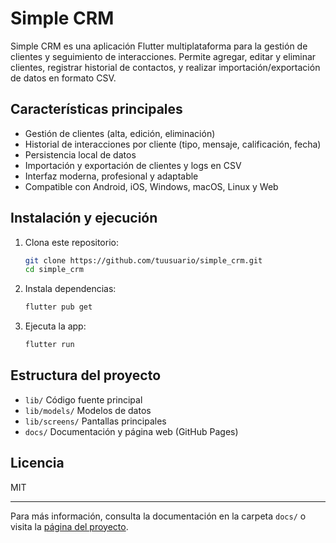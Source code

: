 # Simple CRM

Simple CRM es una aplicación Flutter multiplataforma para la gestión de clientes y seguimiento de interacciones. Permite agregar, editar y eliminar clientes, registrar historial de contactos, y realizar importación/exportación de datos en formato CSV.

## Características principales
- Gestión de clientes (alta, edición, eliminación)
- Historial de interacciones por cliente (tipo, mensaje, calificación, fecha)
- Persistencia local de datos
- Importación y exportación de clientes y logs en CSV
- Interfaz moderna, profesional y adaptable
- Compatible con Android, iOS, Windows, macOS, Linux y Web

## Instalación y ejecución
1. Clona este repositorio:
   ```sh
   git clone https://github.com/tuusuario/simple_crm.git
   cd simple_crm
   ```
2. Instala dependencias:
   ```sh
   flutter pub get
   ```
3. Ejecuta la app:
   ```sh
   flutter run
   ```

## Estructura del proyecto
- `lib/` Código fuente principal
- `lib/models/` Modelos de datos
- `lib/screens/` Pantallas principales
- `docs/` Documentación y página web (GitHub Pages)

## Licencia
MIT

---

Para más información, consulta la documentación en la carpeta `docs/` o visita la [página del proyecto](https://tuusuario.github.io/simple_crm/).
